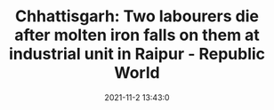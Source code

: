 ---
"title": "Chhattisgarh: Two labourers die after molten iron falls on them at industrial unit in Raipur - Republic World"
"date": "2021-11-2 13:43:0"
"feed_name": "GOOGLENEWSINDUSTRIAL"
"feed_website": "https://news.google.com/search?q=industrial%2Bincident&hl=en-US&gl=US&ceid=US:en"
"feed_rss": "https://news.google.com/rss/search?q=industrial%2Bincident&hl=en-US&gl=US&ceid=US:en"
"link": "https://www.republicworld.com/india-news/city-news/chhattisgarh-two-labourers-die-after-molten-iron-falls-on-them-at-industrial-unit-in-raipur.html"
"source": "{'href': 'https://www.republicworld.com', 'title': 'Republic World'}"
"file": "_posts/2021-1-1-c5a845a822ae9eb73397edd9c2d3311514792863.md"
"accident": "1"
"drilling": "0"
"dead": "2"
"injured": "0"
"arrested": "0"
"place": "raipur"
"where": "industrial site"
"causes": "melt"
"place_uri": "http://en.wikipedia.org/wiki/Raipur"
---